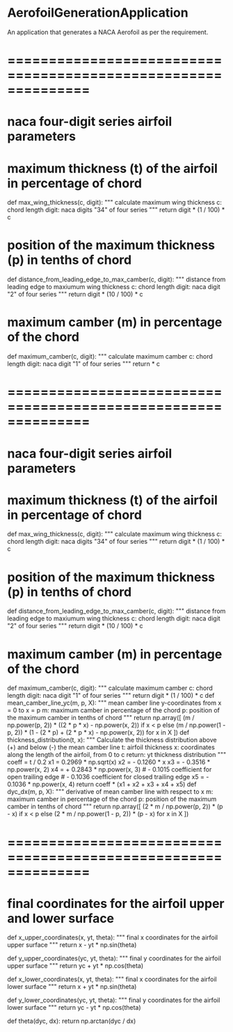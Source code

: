 # AerofoilGenerationApplication
An application that generates a NACA Aerofoil as per the requirement.

# ==============================================================
# naca four-digit series airfoil parameters


# maximum thickness (t) of the airfoil in percentage of chord
def max_wing_thickness(c, digit):
    """ calculate maximum wing thickness
    c: chord length
    digit: naca digits "34" of four series
    """
    return digit * (1 / 100) * c


# position of the maximum thickness (p) in tenths of chord
def distance_from_leading_edge_to_max_camber(c, digit):
    """ distance from leading edge to maxiumum wing thickness
    c: chord length
    digit: naca digit "2" of four series
    """
    return digit * (10 / 100) * c


# maximum camber (m) in percentage of the chord
def maximum_camber(c, digit):
    """ calculate maximum camber
    c: chord length
    digit: naca digit "1" of four series
    """
    return  * c

# ==============================================================
# naca four-digit series airfoil parameters


# maximum thickness (t) of the airfoil in percentage of chord
def max_wing_thickness(c, digit):
    """ calculate maximum wing thickness
    c: chord length
    digit: naca digits "34" of four series
    """
    return digit * (1 / 100) * c


# position of the maximum thickness (p) in tenths of chord
def distance_from_leading_edge_to_max_camber(c, digit):
    """ distance from leading edge to maxiumum wing thickness
    c: chord length
    digit: naca digit "2" of four series
    """
    return digit * (10 / 100) * c


# maximum camber (m) in percentage of the chord
def maximum_camber(c, digit):
    """ calculate maximum camber
    c: chord length
    digit: naca digit "1" of four series
    """
    return digit * (1 / 100) * c
def mean_camber_line_yc(m, p, X):
    """ mean camber line y-coordinates from x = 0 to x = p
    m: maximum camber in percentage of the chord
    p: position of the maximum camber in tenths of chord
    """
    return np.array([
        (m / np.power(p, 2)) * ((2 * p * x) - np.power(x, 2)) if x < p
        else (m / np.power(1 - p, 2)) * (1 - (2 * p) + (2 * p * x) - np.power(x, 2)) for x in X
    ])
def thickness_distribution(t, x):
    """ Calculate the thickness distribution above (+) and below (-) the mean camber line
    t: airfoil thickness
    x: coordinates along the length of the airfoil, from 0 to c
    return: yt thickness distribution
    """
    coeff = t / 0.2
    x1 = 0.2969 * np.sqrt(x)
    x2 = - 0.1260 * x
    x3 = - 0.3516 * np.power(x, 2)
    x4 = + 0.2843 * np.power(x, 3)
    # - 0.1015 coefficient for open trailing edge
    # - 0.1036 coefficient for closed trailing edge
    x5 = - 0.1036 * np.power(x, 4)
    return coeff * (x1 + x2 + x3 + x4 + x5)
def dyc_dx(m, p, X):
    """ derivative of mean camber line with respect to x
    m: maximum camber in percentage of the chord
    p: position of the maximum camber in tenths of chord
    """
    return np.array([
        (2 * m / np.power(p, 2)) * (p - x) if x < p
        else (2 * m / np.power(1 - p, 2)) * (p - x) for x in X
    ])
# ==============================================================
# final coordinates for the airfoil upper and lower surface

def x_upper_coordinates(x, yt, theta):
    """ final x coordinates for the airfoil upper surface """
    return x - yt * np.sin(theta)


def y_upper_coordinates(yc, yt, theta):
    """ final y coordinates for the airfoil upper surface """
    return yc + yt * np.cos(theta)


def x_lower_coordinates(x, yt, theta):
    """ final x coordinates for the airfoil lower surface """
    return x + yt * np.sin(theta)


def y_lower_coordinates(yc, yt, theta):
    """ final y coordinates for the airfoil lower surface """
    return yc - yt * np.cos(theta)


def theta(dyc, dx):
    return np.arctan(dyc / dx)
